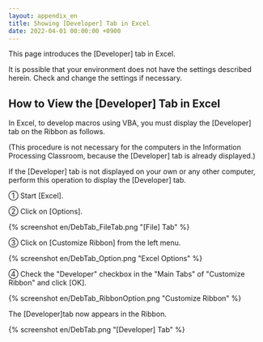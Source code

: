 ```yaml
---
layout: appendix_en
title: Showing [Developer] Tab in Excel
date: 2022-04-01 00:00:00 +0900
---
```


This page introduces the [Developer] tab in Excel.

It is possible that your environment does not have the settings described herein. Check and change the settings if necessary.


How to View the [Developer] Tab in Excel
----------------

In Excel, to develop macros using VBA, you must display the [Developer] tab on the Ribbon as follows. 

(This procedure is not necessary for the computers in the Information Processing Classroom, because the [Developer] tab is already displayed.) 

If the [Developer] tab is not displayed on your own or any other computer, perform this operation to display the [Developer] tab.

&#9312; Start [Excel].

&#9313; Click on [Options].

{% screenshot en/DebTab_FileTab.png "[File] Tab" %}

&#9314; Click on [Customize Ribbon] from the left menu.

{% screenshot en/DebTab_Option.png "Excel Options" %}

&#9315; Check the "Developer" checkbox in the "Main Tabs" of "Customize Ribbon" and click [OK].

{% screenshot en/DebTab_RibbonOption.png "Customize Ribbon" %}

The [Developer]tab now appears in the Ribbon.

{% screenshot en/DebTab.png "[Developer] Tab" %}



